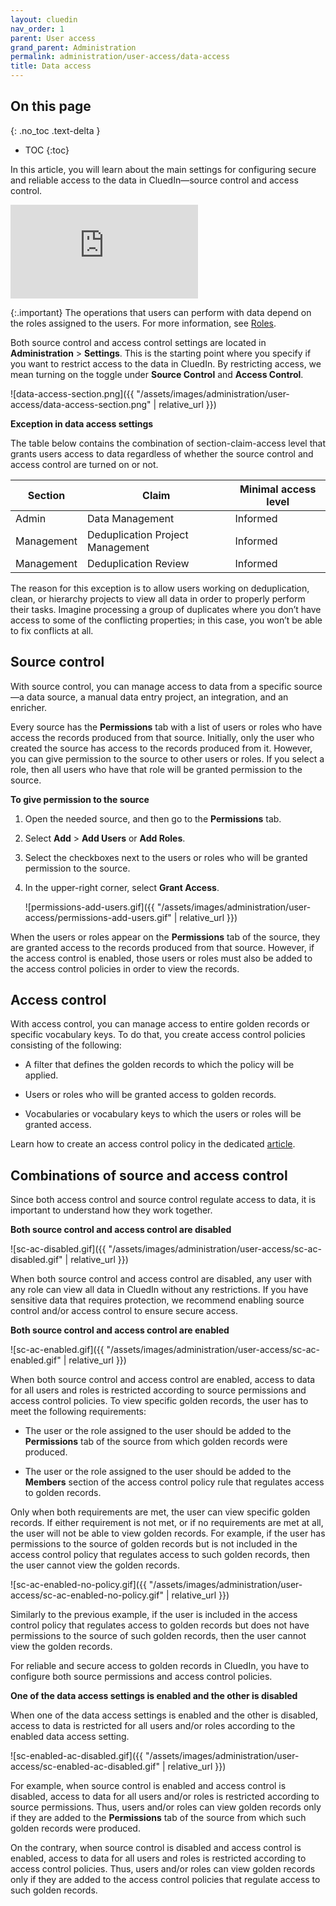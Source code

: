 ```yaml
---
layout: cluedin
nav_order: 1
parent: User access
grand_parent: Administration
permalink: administration/user-access/data-access
title: Data access
---
```

## On this page
{: .no_toc .text-delta }
- TOC
{:toc}

In this article, you will learn about the main settings for configuring secure and reliable access to the data in CluedIn—source control and access control.

<div class="videoFrame">
<iframe src="https://player.vimeo.com/video/1009114269?h=7736f41bbb&amp;badge=0&amp;autopause=0&amp;player_id=0&amp;app_id=58479" frameborder="0" allow="autoplay; fullscreen; picture-in-picture; clipboard-write" title="Source and access control"></iframe>
</div>

{:.important}
The operations that users can perform with data depend on the roles assigned to the users. For more information, see [Roles](/administration/roles).

Both source control and access control settings are located in **Administration** > **Settings**. This is the starting point where you specify if you want to restrict access to the data in CluedIn. By restricting access, we mean turning on the toggle under **Source Control** and **Access Control**.

![data-access-section.png]({{ "/assets/images/administration/user-access/data-access-section.png" | relative_url }})

**Exception in data access settings**

The table below contains the combination of section-claim-access level that grants users access to data regardless of whether the source control and access control are turned on or not.

| Section | Claim | Minimal access level |
|--|--|--|
| Admin | Data Management | Informed |
| Management | Deduplication Project Management | Informed |
| Management | Deduplication Review | Informed |

The reason for this exception is to allow users working on deduplication, clean, or hierarchy projects to view all data in order to properly perform their tasks. Imagine processing a group of duplicates where you don’t have access to some of the conflicting properties; in this case, you won’t be able to fix conflicts at all.

## Source control

With source control, you can manage access to data from a specific source—a data source, a manual data entry project, an integration, and an enricher.

Every source has the **Permissions** tab with a list of users or roles who have access the records produced from that source. Initially, only the user who created the source has access to the records produced from it. However, you can give permission to the source to other users or roles. If you select a role, then all users who have that role will be granted permission to the source.  

**To give permission to the source**

1. Open the needed source, and then go to the **Permissions** tab.

1. Select **Add** > **Add Users** or **Add Roles**.

1. Select the checkboxes next to the users or roles who will be granted permission to the source.

1. In the upper-right corner, select **Grant Access**.

    ![permissions-add-users.gif]({{ "/assets/images/administration/user-access/permissions-add-users.gif" | relative_url }})

When the users or roles appear on the **Permissions** tab of the source, they are granted access to the records produced from that source. However, if the access control is enabled, those users or roles must also be added to the access control policies in order to view the records.

## Access control

With access control, you can manage access to entire golden records or specific vocabulary keys. To do that, you create access control policies consisting of the following:

- A filter that defines the golden records to which the policy will be applied.

- Users or roles who will be granted access to golden records.

- Vocabularies or vocabulary keys to which the users or roles will be granted access.

Learn how to create an access control policy in the dedicated [article](/management/access-control).

## Combinations of source and access control

Since both access control and source control regulate access to data, it is important to understand how they work together.

**Both source control and access control are disabled**

![sc-ac-disabled.gif]({{ "/assets/images/administration/user-access/sc-ac-disabled.gif" | relative_url }})

When both source control and access control are disabled, any user with any role can view all data in CluedIn without any restrictions. If you have sensitive data that requires protection, we recommend enabling source control and/or access control to ensure secure access.

**Both source control and access control are enabled**

![sc-ac-enabled.gif]({{ "/assets/images/administration/user-access/sc-ac-enabled.gif" | relative_url }})

When both source control and access control are enabled, access to data for all users and roles is restricted according to source permissions and access control policies. To view specific golden records, the user has to meet the following requirements:

- The user or the role assigned to the user should be added to the **Permissions** tab of the source from which golden records were produced.

- The user or the role assigned to the user should be added to the **Members** section of the access control policy rule that regulates access to golden records.

Only when both requirements are met, the user can view specific golden records. If either requirement is not met, or if no requirements are met at all, the user will not be able to view golden records. For example, if the user has permissions to the source of golden records but is not included in the access control policy that regulates access to such golden records, then the user cannot view the golden records.

![sc-ac-enabled-no-policy.gif]({{ "/assets/images/administration/user-access/sc-ac-enabled-no-policy.gif" | relative_url }})

Similarly to the previous example, if the user is included in the access control policy that regulates access to golden records but does not have permissions to the source of such golden records, then the user cannot view the golden records.

For reliable and secure access to golden records in CluedIn, you have to configure both source permissions and access control policies.

**One of the data access settings is enabled and the other is disabled**

When one of the data access settings is enabled and the other is disabled, access to data is restricted for all users and/or roles according to the enabled data access setting.

![sc-enabled-ac-disabled.gif]({{ "/assets/images/administration/user-access/sc-enabled-ac-disabled.gif" | relative_url }})

For example, when source control is enabled and access control is disabled, access to data for all users and/or roles is restricted according to source permissions. Thus, users and/or roles can view golden records only if they are added to the **Permissions** tab of the source from which such golden records were produced.

On the contrary, when source control is disabled and access control is enabled, access to data for all users and roles is restricted according to access control policies. Thus, users and/or roles can view golden records only if they are added to the access control policies that regulate access to such golden records.